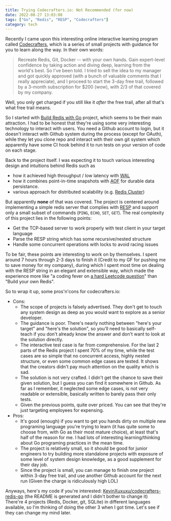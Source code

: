 ```yaml
---
title: Trying Codecrafters.io: Not Recommended (for now)
date: 2022-08-27 13:03:08
tags: ["Go", "Redis", "RESP", "Codecrafters"]
category: tech
---
```


Recently I came upon this interesting online interactive learning program called [Codecrafters](https://codecrafters.io/), which is a series of small projects with guidance for you to learn along the way. In their own words:
> Recreate Redis, Git, Docker -- with your own hands. Gain expert-level confidence by taking action and diving deep, learning from the world's best.
So I've been told. I tried to sell the idea to my manager and got quickly approved (with a bunch of valuable comments that I really appreciate), and I proceed to start the 3-day free trail, followed by a 3-month subscription for $200 (wow), with 2/3 of that covered by my company.

Well, you only get charged if you still like it _after_ the free trail, after all that's what free trail means.

So I started with [Build Redis with Go](https://app.codecrafters.io/courses/redis?fresh=false&track=go) project, which seems to be their main attraction. I had to be honest that they're using some very interesting technology to interact with users. You need a Github account to login, but it doesn't interact with Github system during the process (except for OAuth), while they let you clone repo and interact with their own git system which apparently have some CI hook behind it to run tests on your version of code on each stage.

Back to the project itself. I was expecting it to touch various interesting design and intuitions behind Redis such as
- how it achieved high throughput / low latency with [WAL](https://en.wikipedia.org/wiki/Write-ahead_logging)
- how it combines point-in-time snapshots with [AOF](https://redis.com/ebook/part-2-core-concepts/chapter-4-keeping-data-safe-and-ensuring-performance/4-1-persistence-options/4-1-2-append-only-file-persistence/) for durable data persistance.
- various approach for distributed scalability (e.g. [Redis Cluster](https://redis.io/docs/manual/scaling/))

But apparently **none** of that was covered. The project is centered around implementing a simple redis server that complies with [RESP](https://redis.io/docs/reference/protocol-spec/) and support only a small subset of commands (`PING`, `ECHO`, `SET`, `GET`). The real complexity of this project lies in the following points:
- Get the TCP-based server to work properly with test client in your target language
- Parse the RESP string which has some recursive/nested structure
- Handle some concurrent operations with locks to avoid racing issues

To be fair, these points are interesting to work on by themselves. I spent around 7 hours through 2-3 days to finish it (Credit to my GF for pushing me to save money for my company), during which I spent most time on dealing with the RESP string in an elegant and extensible way, which made the experience more like "a coding fever on [a hard Leetcode question](https://leetcode.com/problems/parse-lisp-expression/)" than "Build your own Redis".

So to wrap it up, some pros'n'cons for codecrafters.io:
- Cons:
    - The scope of projects is falsely advertised. They don't get to touch any system design as deep as you would want to explore as a senior developer.
    - The guidance is poor. There's nearly nothing between "here's your target" and "here's the solution", so you'll need to basically self-teach if you don't already know the answer and don't want to look at the solution directly.
    - The interactive test case is far from comprehensive. For the last 2 parts of the Redis project I spent 70% of my time, while the test cases are so simple that no concurrent access, highly nested structure, or even some common edge cases are tested. It shows that the creators didn't pay much attention on the quality which is sad.
    - The solution is not very crafted. I didn't get the chance to save their given solution, but I guess you can find it somewhere in Github. As far as I remember, it neglected some edge cases, is not very readable or extensible, basically written to barely pass their only tests.
    - Given the previous points, quite over priced. You can see that they're just targeting employees for expensing.
- Pros:
    - It's good (enough) if you want to get you hands dirty on multiple new programing language you're trying to learn (it has quite some to choose from, with Go as their most mature choice), at least that's half of the reason for me. I had lots of interesting learning/thinking about Go programing practices in the mean time.
    - The project is relatively small, so it should be good for junior engineers to try building more standalone projects with exposure of some level of system design knowledge, as a good supplement for their day job.
    - Since the project is small, you can manage to finish one project within 3-day free trail, and use another Github account for the next run (Given the charge is ridiculously high LOL)

Anyways, here's my code if you're interested: [KevinXuxuxu/codecrafters-redis-go](https://github.com/KevinXuxuxu/codecrafters-redis-go) (the README is generated and I didn't bother to change it) There're 4 projects (Redis, Docker, git, SQLite) in different languages available, so I'm thinking of doing the other 3 when I got time. Let's see if they can change my mind later.
